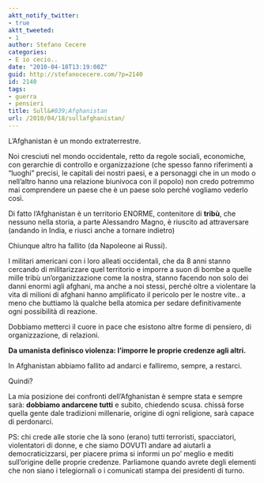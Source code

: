 ```yaml
---
aktt_notify_twitter:
- true
aktt_tweeted:
- 1
author: Stefano Cecere
categories:
- E io cecio..
date: "2010-04-18T13:19:08Z"
guid: http://stefanocecere.com/?p=2140
id: 2140
tags:
- guerra
- pensieri
title: Sull&#039;Afghanistan
url: /2010/04/18/sullafghanistan/
---
```


L&#8217;Afghanistan è un mondo extraterrestre.
  
Noi cresciuti nel mondo occidentale, retto da regole sociali, economiche, con gerarchie di controllo e organizzazione (che spesso fanno riferimenti a &#8220;luoghi&#8221; precisi, le capitali dei nostri paesi, e a personaggi che in un modo o nell&#8217;altro hanno una relazione biunivoca con il popolo) non credo potremmo mai comprendere un paese che è un paese solo perché vogliamo vederlo così.
  
Di fatto l&#8217;Afghanistan è un territorio ENORME, contenitore di **tribù**, che nessuno nella storia, a parte Alessandro Magno, è riuscito ad attraversare (andando in India, e riuscì anche a tornare indietro)

Chiunque altro ha fallito (da Napoleone ai Russi).
  
I militari americani con i loro alleati occidentali, che da 8 anni stanno cercando di militarizzare quel territorio e imporre a suon di bombe a quelle mille tribù un&#8217;organizzazione come la nostra, stanno facendo non solo dei danni enormi agli afghani, ma anche a noi stessi, perché oltre a violentare la vita di milioni di afghani hanno amplificato il pericolo per le nostre vite.. a meno che buttiamo là qualche bella atomica per sedare definitivamente ogni possibilità di reazione.

Dobbiamo metterci il cuore in pace che esistono altre forme di pensiero, di organizzazione, di relazioni.
  
**Da umanista definisco violenza: l&#8217;imporre le proprie credenze agli altri.**
  
In Afghanistan abbiamo fallito ad andarci e falliremo, sempre, a restarci.
  
Quindi?
  
La mia posizione dei confronti dell&#8217;Afghanistan è sempre stata e sempre sarà: **dobbiamo andarcene tutti** e subito, chiedendo scusa. chissà forse quella gente dale tradizioni millenarie, origine di ogni religione, sarà capace di perdonarci.

PS: chi crede alle storie che là sono (erano) tutti terroristi, spacciatori, violentatori di donne, e che siamo DOVUTI andare ad aiutarli a democraticizzarsi, per piacere prima si informi un po&#8217; meglio e mediti sull&#8217;origine delle proprie credenze. Parliamone quando avrete degli elementi che non siano i telegiornali o i comunicati stampa dei presidenti di turno.
